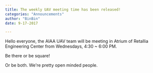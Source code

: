 ```yaml
---
title: The weekly UAV meeting time has been released!
categories: "Announcements"
author: "BinBin"
date: 9-17-2017

---
```



Hello everyone, the AIAA UAV team will be meeting in Atrium of Retallia Engineering Center from Wednesdays, 4:30 ~ 6:00 PM.

Be there or be square!

Or be both. We're pretty open minded people.

